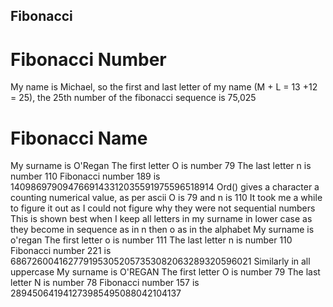 ## Fibonacci
# Fibonacci Number


My name is Michael, so the first and last letter of my name (M + L = 13 +12 = 25), the 25th number of the fibonacci sequence is 75,025


# Fibonacci Name

My surname is O'Regan The first letter O is number 79 The last letter n is number 110 Fibonacci number 189 is 1409869790947669143312035591975596518914
Ord() gives a character a counting numerical value, as per ascii O is 79 and n is 110
It took me a while to figure it out as I could not figure why they were not sequential numbers
This is shown best when I keep all letters in my surname in lower case as they become in sequence as in n then o as in the alphabet
My surname is o'regan The first letter o is number 111 The last letter n is number 110 Fibonacci number 221 is 6867260041627791953052057353082063289320596021
Similarly in all uppercase
My surname is O'REGAN The first letter O is number 79 The last letter N is number 78 Fibonacci number 157 is 289450641941273985495088042104137
